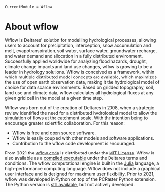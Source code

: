 ```@meta
CurrentModule = Wflow
```

# About wflow

Wflow is Deltares' solution for modelling hydrological processes, allowing users to account
for precipitation, interception, snow accumulation and melt, evapotranspiration, soil water,
surface water, groundwater recharge, and water demand and allocation in a fully distributed
environment. Successfully applied worldwide for analyzing flood hazards, drought, climate
change impacts and land use changes, wflow is growing to be a leader in hydrology solutions.
Wflow is conceived as a framework, within which multiple distributed model concepts are
available, which maximizes the use of open earth observation data, making it the
hydrological model of choice for data scarce environments. Based on gridded topography,
soil, land use and climate data, wflow calculates all hydrological fluxes at any given grid
cell in the model at a given time step.

Wflow was born out of the creation of Deltares in 2008, when a strategic review identified
the need for a distributed hydrological model to allow the simulation of flows at the
catchment scale. With the intention being to encourage greater scientific collaboration.
For this reason:

   * Wflow is free and open source software.
   * Wflow is easily coupled with other models and software applications.
   * Contribution to the wflow code development is encouraged.

From 2021 the [wflow code](https://github.com/Deltares/Wflow.jl) is distributed under the
[MIT License](https://github.com/Deltares/Wflow.jl/blob/master/LICENSE). Wflow is also
available as a [compiled executable](https://download.deltares.nl/en/download/wflow/) under
the Deltares terms and conditions. The wflow computational engine is built in the
[Julia](https://julialang.org/) language, a high-performance computing language.
Wflow does not include a graphical user interface and is designed for maximum user
flexibility. Prior to 2021, wflow was developed in Python on top of the PCRaster Python
extension. The Python version is [still available](https://github.com/openstreams/wflow),
but not actively developed.
